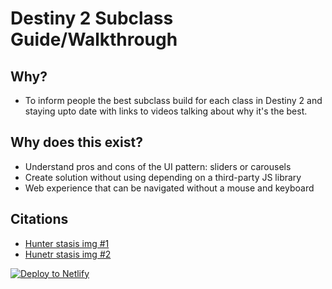 # Destiny 2 Subclass Guide/Walkthrough
## Why?
- To inform people the best subclass build for each class in Destiny 2 and staying upto date with links to videos talking about why it's the best. 

## Why does this exist? 
- Understand pros and cons of the UI pattern: sliders or carousels
- Create solution without using depending on a third-party JS library
- Web experience that can be navigated without a mouse and keyboard

## Citations
- [Hunter stasis img #1](https://www.shacknews.com/article/120221/hunter-revenant-stasis-subclass-gets-the-latest-destiny-2-beyond-light-spotlight)
- [ Hunetr stasis img #2](https://www.thegamer.com/destiny-2-beyond-light-best-revenant-hunter-stasis-builds/)

[![Deploy to Netlify](https://www.netlify.com/img/deploy/button.svg)](https://app.netlify.com/start/deploy?repository=https://github.com/ewuweblab/quote-carousel)
